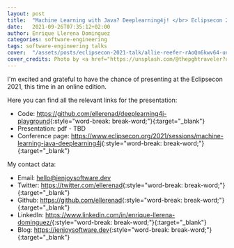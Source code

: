 ```yaml
---
layout: post
title:  "Machine Learning with Java? Deeplearning4j! </br> Eclipsecon 2021"
date:   2021-09-26T07:35:12+02:00
author: Enrique Llerena Dominguez
categories: software-engineering
tags: software-engineering talks
cover:  "/assets/posts/eclipsecon-2021-talk/allie-reefer-rAoQn6kwv64-unsplash.jpg"
cover_credits: Photo by <a href="https://unsplash.com/@thepghtraveler?utm_source=unsplash&utm_medium=referral&utm_content=creditCopyText">Allie Reefer</a> on <a href="https://unsplash.com/?utm_source=unsplash&utm_medium=referral&utm_content=creditCopyText">Unsplash</a>
---
```


I'm excited and grateful to have the chance of presenting at the Eclipsecon 2021, this time in an online edition.

Here you can find all the relevant links for the presentation:

- Code: <https://github.com/ellerenad/deeplearning4j-playground>{:style="word-break: break-word;"}{:target="_blank"}
- Presentation: pdf - TBD
- Conference page: <https://www.eclipsecon.org/2021/sessions/machine-learning-java-deeplearning4j>{:style="word-break: break-word;"}{:target="_blank"}

My contact data:

- Email: <a href="mailto:hello@ienjoysoftware.dev"> hello@ienjoysoftware.dev </a>
- Twitter: <https://twitter.com/ellerenad>{:style="word-break: break-word;"}{:target="_blank"}
- Github: <https://github.com/ellerenad>{:style="word-break: break-word;"}{:target="_blank"}
- LinkedIn: <https://www.linkedin.com/in/enrique-llerena-dominguez/>{:style="word-break: break-word;"}{:target="_blank"}
- Blog: <https://ienjoysoftware.dev>{:style="word-break: break-word;"}{:target="_blank"}



